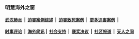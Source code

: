 
### 明慧海外之窗

####  [武汉肺炎](indexes/365.md?t=04010700) &nbsp;|&nbsp;  [迫害案例综述](indexes/328.md?t=04010700) &nbsp;|&nbsp; [迫害致死案例](indexes/277.md?t=04010700)  &nbsp;|&nbsp; [更多迫害案例](indexes/81.md?t=04010700)  &nbsp;|&nbsp; 
####  [时事评论](indexes/19.md?t=04010700) &nbsp;|&nbsp; [海外简讯](indexes/245.md?t=04010700)&nbsp;|&nbsp;  [社会支持](indexes/140.md?t=04010700) &nbsp;|&nbsp; [褒奖决议](indexes/282.md?t=04010700) &nbsp;|&nbsp; [社区报道](indexes/91.md?t=04010700)  &nbsp;|&nbsp; [天人之间](indexes/78.md?t=04010700) 

